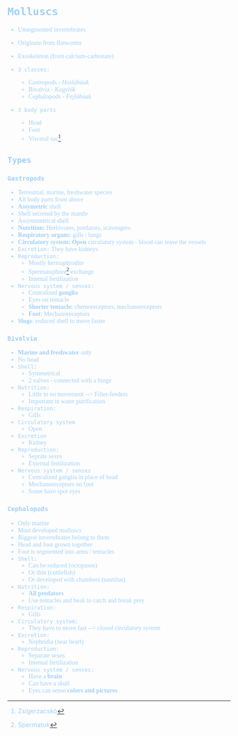 <font color=#a0d0f6>
<span style = "font-family:'cascadia code'">

# `Molluscs`

- Unsegmented invertebrates
- Originate from flatworms
- Exoskeleton (from calcium-carbonate)

- `3 classes:`
  - Gastropods - _Haslábúak_
  - Bivalvia - _Kagylók_
  - Cephalopods - _Fejlábúak_

- `3 body parts`
  - Head 
  - Foot
  - Visceral sac[^1]
[^1]: Zsigerzacskó

## `Types`

### `Gastropods`
- Terrestrial, marine, freshwater species
- All body parts from above
- **Assymetric** shell
- Shell secreted by the mantle
- Assymmetrical shell
- **Nutrition:** Herbivores, predators, scavengers
- **Respiratory organs:** gills / lungs
- **Circulatory system:** **Open** circulatory system - blood can leave the vessels
- `Excretion:` They have kidneys
- `Reproduction:`
  - Mostly hermaphrodite
  - Spermatophore[^2] exchange
  - Internal fertilization
- `Nervous system / senses:`
  - Centralized **ganglia**
  - Eyes on tentacle
  - **Shorter tentacle:** chemoreceptors, mechanoreceptors
  - **Foot**: Mechanoreceptors
- **Slugs**: reduced shell to move faster
[^2]: Spermatok

### `Bivalvia`
- **Marine and freshwater** only
- No head
- `Shell:`
  - Symmetrical
  - 2 valves - connected with a hinge
- `Nutrition:`
  - Little to no movement --> Filter-feeders
  - Important in water purification
- `Respiration:`
  - Gills
- `Circulatory system`
  - Open
- `Excretion`
  - Kidney
- `Reproduction:`
  - Seprate sexes
  - External fertilization
- `Nervous system / senses`
  - Centralized ganglia in place of head
  - Mechanoreceptors on foot
  - Some have spot eyes
  
### `Cephalopods`
- Only marine
- Most developed molluscs
- Biggest invertebrates belong to them
- Head and foot grown together
- Foot is segmented into arms / tentacles
- `Shell:`
  - Can be reduced (octopuses)
  - Or thin (cuttlefish)
  - Or developed with chambers (nautilus)
- `Nutrition:`
  - **All predators**
  - Use tentacles and beak to catch and break prey
- `Respiration:`
  - Gills
- `Circulatory system:`
  - They have to move fast --> closed circulatory system
- `Excretion:`
  - Nephridia (near heart)
- `Reproduction:`
  - Separate sexes
  - Internal fertilization
- `Nervous system / senses:`
  - Have a **brain**
  - Can have a skull
  - Eyes can sense **colors and pictures**

</span>
<foot>